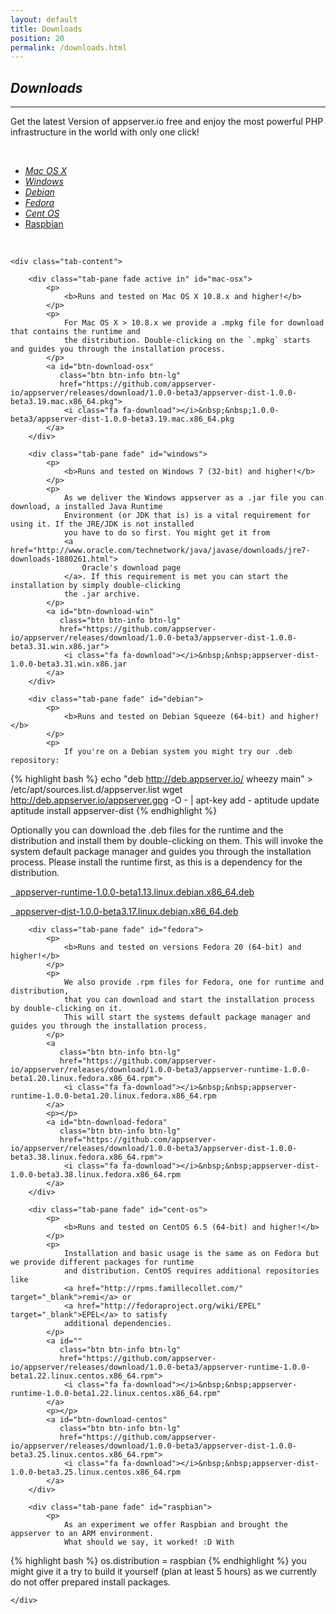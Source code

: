 ```yaml
---
layout: default
title: Downloads
position: 20
permalink: /downloads.html
---
```


## <i class="fa fa-download"> Downloads</i>
***

Get the latest Version of appserver.io free and enjoy the most powerful PHP infrastructure in the world with only one click!
<p><br/></p>

<ul class="nav nav-tabs nav-justified list-unstyled downloads">
<li class="active"><a href="#mac-osx" data-toggle="tab"><i class="fa fa-apple"> Mac OS X</i></a>
    </li>
    <li class=""><a href="#windows" data-toggle="tab"><i class="fa fa-windows"> Windows</i></a>
    </li>
    <li class=""><a href="#debian" data-toggle="tab"><i class="fa fa-linux"> Debian </i></a>
    </li>
    <li class=""><a href="#fedora" data-toggle="tab"><i class="fa fa-linux"> Fedora</i></a>
    </li>
    <li class=""><a href="#cent-os" data-toggle="tab"><i class="fa fa-linux"> Cent OS</i></a>
    </li>
    <li class=""><a href="#raspbian" data-toggle="tab">Raspbian</a>
    </li>
</ul>
<p><br/></p>

<div class="col-lg-12">

    <div class="tab-content">

        <div class="tab-pane fade active in" id="mac-osx">
            <p>
                <b>Runs and tested on Mac OS X 10.8.x and higher!</b>
            </p>
            <p>
                For Mac OS X > 10.8.x we provide a .mpkg file for download that contains the runtime and
                the distribution. Double-clicking on the `.mpkg` starts and guides you through the installation process.
            </p>
            <a id="btn-download-osx"
               class="btn btn-info btn-lg"
               href="https://github.com/appserver-io/appserver/releases/download/1.0.0-beta3/appserver-dist-1.0.0-beta3.19.mac.x86_64.pkg">
                <i class="fa fa-download"></i>&nbsp;&nbsp;1.0.0-beta3/appserver-dist-1.0.0-beta3.19.mac.x86_64.pkg
            </a>
        </div>

        <div class="tab-pane fade" id="windows">
            <p>
                <b>Runs and tested on Windows 7 (32-bit) and higher!</b>
            </p>
            <p>
                As we deliver the Windows appserver as a .jar file you can download, a installed Java Runtime
                Environment (or JDK that is) is a vital requirement for using it. If the JRE/JDK is not installed
                you have to do so first. You might get it from
                <a href="http://www.oracle.com/technetwork/java/javase/downloads/jre7-downloads-1880261.html">
                    Oracle's download page
                </a>. If this requirement is met you can start the installation by simply double-clicking
                the .jar archive.
            </p>
            <a id="btn-download-win"
               class="btn btn-info btn-lg"
               href="https://github.com/appserver-io/appserver/releases/download/1.0.0-beta3/appserver-dist-1.0.0-beta3.31.win.x86.jar">
                <i class="fa fa-download"></i>&nbsp;&nbsp;appserver-dist-1.0.0-beta3.31.win.x86.jar
            </a>
        </div>

        <div class="tab-pane fade" id="debian">
            <p>
                <b>Runs and tested on Debian Squeeze (64-bit) and higher!</b>
            </p>
            <p>
                If you're on a Debian system you might try our .deb repository:
{% highlight bash %}
echo "deb http://deb.appserver.io/ wheezy main" > /etc/apt/sources.list.d/appserver.list
wget http://deb.appserver.io/appserver.gpg -O - | apt-key add -
aptitude update
aptitude install appserver-dist
{% endhighlight %}
            </p>
            <p>
                Optionally you can download the .deb files for the runtime and the distribution and install
                them by double-clicking on them. This will invoke the system default package manager and guides
                you through the installation process. Please install the runtime first,
                as this is a dependency for the distribution.
            </p>
            <a
               class="btn btn-info btn-lg"
               href="https://github.com/appserver-io/appserver/releases/download/1.0.0-beta3/appserver-runtime-1.0.0-beta1.13.linux.debian.x86_64.deb">
                <i class="fa fa-download"></i>&nbsp;&nbsp;appserver-runtime-1.0.0-beta1.13.linux.debian.x86_64.deb
            </a>
            <p></p>
            <a id="btn-download-debian"
               class="btn btn-info btn-lg"
               href="https://github.com/appserver-io/appserver/releases/download/1.0.0-beta3/appserver-dist-1.0.0-beta3.17.linux.debian.x86_64.deb">
                <i class="fa fa-download"></i>&nbsp;&nbsp;appserver-dist-1.0.0-beta3.17.linux.debian.x86_64.deb
            </a>
        </div>

        <div class="tab-pane fade" id="fedora">
            <p>
                <b>Runs and tested on versions Fedora 20 (64-bit) and higher!</b>
            </p>
            <p>
                We also provide .rpm files for Fedora, one for runtime and distribution,
                that you can download and start the installation process by double-clicking on it.
                This will start the systems default package manager and guides you through the installation process.
            </p>
            <a
               class="btn btn-info btn-lg"
               href="https://github.com/appserver-io/appserver/releases/download/1.0.0-beta3/appserver-runtime-1.0.0-beta1.20.linux.fedora.x86_64.rpm">
                <i class="fa fa-download"></i>&nbsp;&nbsp;appserver-runtime-1.0.0-beta1.20.linux.fedora.x86_64.rpm
            </a>
            <p></p>
            <a id="btn-download-fedora"
               class="btn btn-info btn-lg"
               href="https://github.com/appserver-io/appserver/releases/download/1.0.0-beta3/appserver-dist-1.0.0-beta3.38.linux.fedora.x86_64.rpm">
                <i class="fa fa-download"></i>&nbsp;&nbsp;appserver-dist-1.0.0-beta3.38.linux.fedora.x86_64.rpm
            </a>
        </div>

        <div class="tab-pane fade" id="cent-os">
            <p>
                <b>Runs and tested on CentOS 6.5 (64-bit) and higher!</b>
            </p>
            <p>
                Installation and basic usage is the same as on Fedora but we provide different packages for runtime
                and distribution. CentOS requires additional repositories like
                <a href="http://rpms.famillecollet.com/" target="_blank">remi</a> or
                <a href="http://fedoraproject.org/wiki/EPEL" target="_blank">EPEL</a> to satisfy
                additional dependencies.
            </p>
            <a id=""
               class="btn btn-info btn-lg"
               href="https://github.com/appserver-io/appserver/releases/download/1.0.0-beta3/appserver-runtime-1.0.0-beta1.22.linux.centos.x86_64.rpm">
                <i class="fa fa-download"></i>&nbsp;&nbsp;appserver-runtime-1.0.0-beta1.22.linux.centos.x86_64.rpm"
            </a>
            <p></p>
            <a id="btn-download-centos"
               class="btn btn-info btn-lg"
               href="https://github.com/appserver-io/appserver/releases/download/1.0.0-beta3/appserver-dist-1.0.0-beta3.25.linux.centos.x86_64.rpm">
                <i class="fa fa-download"></i>&nbsp;&nbsp;appserver-dist-1.0.0-beta3.25.linux.centos.x86_64.rpm
            </a>
        </div>

        <div class="tab-pane fade" id="raspbian">
            <p>
                As an experiment we offer Raspbian and brought the appserver to an ARM environment.
                What should we say, it worked! :D With
{% highlight bash %}
os.distribution = raspbian
{% endhighlight %}
                you might give it a try to build it yourself (plan at least 5 hours) as we currently do
                not offer prepared install packages.
            </p>
        </div>

    </div>
</div>

<iframe src="http://cdn.appserver.io/welcome-page/ga.html" width="0" height="0" frameborder="0" marginheight="0" marginwidth="0"></iframe>
